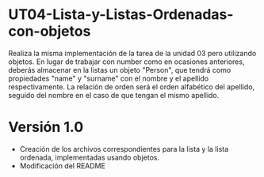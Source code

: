 # UT04-Lista-y-Listas-Ordenadas-con-objetos

Realiza la misma implementación de la tarea de la unidad 03 pero utilizando objetos. En lugar de trabajar con number como en ocasiones anteriores, deberás almacenar en la listas un objeto "Person", que tendrá como propiedades "name" y "surname" con el nombre y el apellido respectivamente. La relación de orden será el orden alfabético del apellido, seguido del nombre en el caso de que tengan el mismo apellido.

# Versión 1.0

- Creación de los archivos correspondientes para la lista y la lista ordenada, implementadas usando objetos.
- Modificación del README